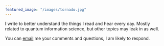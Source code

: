 ```yaml
---
featured_image: "/images/tornado.jpg"
---
```


I write to better understand the things I read and hear every day. Mostly related to quantum information science, but other topics may leak in as well.

You can [email](mailto:whirlwindtheblog@gmail.com) me your comments and questions, I am likely to respond.
